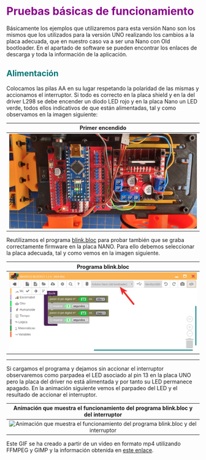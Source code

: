 # <FONT COLOR=#8B008B>Pruebas básicas de funcionamiento</font>
Básicamente los ejemplos que utilizaremos para esta versión Nano son los mismos que los utilizados para la versión UNO realizando los cambios a la placa adecuada, que en nuestro caso va a ser una Nano con Old bootloader. En el apartado de software se pueden encontrar los enlaces de descarga y toda la información de la aplicación.

## <FONT COLOR=#007575>**Alimentación**</font>
Colocamos las pilas AA en su lugar respetando la polaridad de las mismas y accionamos el interruptor. Si todo es correcto en la placa shield y en la del driver L298 se debe encender un diodo LED rojo y en la placa Nano un LED verde, todos ellos indicativos de que están alimentadas, tal y como observamos en la imagen siguiente:

<center>

| Primer encendido |
|:-:|
| ![Primer encendido](../../img/conexionado-pruebas/Nano/test/Alimentacion-R.png) |

</center>

Reutilizamos el programa [blink.bloc](../UNO/tests/blink.bloc) para probar también que se graba correctamente firmware en la placa NANO. Para ello debemos seleccionar la placa adecuada, tal y como vemos en la imagen siguiente.

<center>

| Programa blink.bloc |
|:-:|
| ![Programa blink.bloc](../../img/conexionado-pruebas/Nano/test/blink.png) |

</center>


*****************************************************


Si cargamos el programa y dejamos sin accionar el interruptor observaremos como parpadea el LED asociado al pin 13 en la placa UNO pero la placa del driver no está alimentada y por tanto su LED permanece apagado. En la animación siguiente vemos el parpadeo del LED y el resultado de accionar el interruptor.

<center>

| Animación que muestra el funcionamiento del programa blink.bloc y del interruptor |
|:-:|
| ![Animación que muestra el funcionamiento del programa blink.bloc y del interruptor](../../img/conexionado-pruebas/UNO/test/blink.gif) |

</center>

Este GIF se ha creado a partir de un video en formato mp4 utilizando FFMPEG y GIMP y la información obtenida en [este enlace](https://ubunlog.com/gif-animados-vlc-ffmpeg-gimp/).